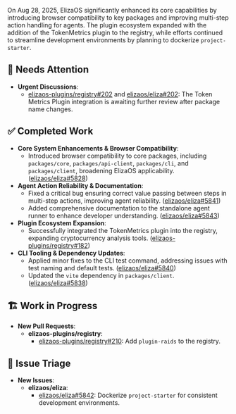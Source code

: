 On Aug 28, 2025, ElizaOS significantly enhanced its core capabilities by introducing browser compatibility to key packages and improving multi-step action handling for agents. The plugin ecosystem expanded with the addition of the TokenMetrics plugin to the registry, while efforts continued to streamline development environments by planning to dockerize `project-starter`.

## 🚨 Needs Attention
- **Urgent Discussions**:
    - [elizaos-plugins/registry#202](https://github.com/elizaos-plugins/registry/issues/202) and [elizaos/eliza#202](https://github.com/elizaos/eliza/issues/202): The Token Metrics Plugin integration is awaiting further review after package name changes.

## ✅ Completed Work
- **Core System Enhancements & Browser Compatibility**:
    - Introduced browser compatibility to core packages, including `packages/core`, `packages/api-client`, `packages/cli`, and `packages/client`, broadening ElizaOS applicability. ([elizaos/eliza#5828](https://github.com/elizaos/eliza/pull/5828))
- **Agent Action Reliability & Documentation**:
    - Fixed a critical bug ensuring correct value passing between steps in multi-step actions, improving agent reliability. ([elizaos/eliza#5841](https://github.com/elizaos/eliza/pull/5841))
    - Added comprehensive documentation to the standalone agent runner to enhance developer understanding. ([elizaos/eliza#5843](https://github.com/elizaos/eliza/pull/5843))
- **Plugin Ecosystem Expansion**:
    - Successfully integrated the TokenMetrics plugin into the registry, expanding cryptocurrency analysis tools. ([elizaos-plugins/registry#182](https://github.com/elizaos-plugins/registry/pull/182))
- **CLI Tooling & Dependency Updates**:
    - Applied minor fixes to the CLI test command, addressing issues with test naming and default tests. ([elizaos/eliza#5840](https://github.com/elizaos/eliza/pull/5840))
    - Updated the `vite` dependency in `packages/client`. ([elizaos/eliza#5838](https://github.com/elizaos/eliza/pull/5838))

## 🏗️ Work in Progress
- **New Pull Requests**:
    - **elizaos-plugins/registry**:
        - [elizaos-plugins/registry#210](https://github.com/elizaos-plugins/registry/pull/210): Add `plugin-raids` to the registry.

## 🐞 Issue Triage
- **New Issues**:
    - **elizaos/eliza**:
        - [elizaos/eliza#5842](https://github.com/elizaos/eliza/issues/5842): Dockerize `project-starter` for consistent development environments.